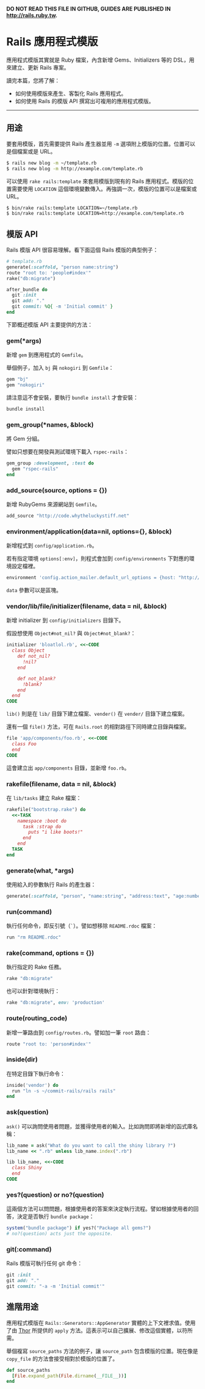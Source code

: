 **DO NOT READ THIS FILE IN GITHUB, GUIDES ARE PUBLISHED IN http://rails.ruby.tw.**

Rails 應用程式模版
=================

應用程式模版其實就是 Ruby 檔案，內含新增 Gems、Initializers 等的 DSL，用來建立、更新 Rails 專案。

讀完本篇，您將了解：

* 如何使用模版來產生、客製化 Rails 應用程式。
* 如何使用 Rails 的模版 API 撰寫出可複用的應用程式模版。

--------------------------------------------------------------------------------

用途
-----

要套用模版，首先需要提供 Rails 產生器並用 `-m` 選項附上模版的位置。位置可以是個檔案或是 URL。

```bash
$ rails new blog -m ~/template.rb
$ rails new blog -m http://example.com/template.rb
```

可以使用 `rake rails:template` 來套用模版到現有的 Rails 應用程式。模版的位置需要使用 `LOCATION` 這個環境變數傳入。再強調一次，模版的位置可以是檔案或 URL。

```bash
$ bin/rake rails:template LOCATION=~/template.rb
$ bin/rake rails:template LOCATION=http://example.com/template.rb
```

模版 API
------------

Rails 模版 API 很容易理解。看下面這個 Rails 模版的典型例子：

```ruby
# template.rb
generate(:scaffold, "person name:string")
route "root to: 'people#index'"
rake("db:migrate")

after_bundle do
  git :init
  git add: "."
  git commit: %Q{ -m 'Initial commit' }
end
```

下節概述模版 API 主要提供的方法：

### gem(*args)

新增 `gem` 到應用程式的 `Gemfile`。

舉個例子，加入 `bj` 與 `nokogiri` 到 `Gemfile`：

```ruby
gem "bj"
gem "nokogiri"
```

請注意這不會安裝，要執行 `bundle install` 才會安裝：

```bash
bundle install
```

### gem_group(*names, &block)

將 Gem 分組。

譬如只想要在開發與測試環境下載入 `rspec-rails`：

```ruby
gem_group :development, :test do
  gem "rspec-rails"
end
```

### add_source(source, options = {})

新增 RubyGems 來源網站到 `Gemfile`。

```ruby
add_source "http://code.whytheluckystiff.net"
```

### environment/application(data=nil, options={}, &block)

新增程式到 `config/application.rb`。

若有指定環境 `options[:env]`，則程式會加到 `config/environments` 下對應的環境設定檔裡。

```ruby
environment 'config.action_mailer.default_url_options = {host: "http://yourwebsite.example.com"}', env: 'production'
```

`data` 參數可以是區塊。

### vendor/lib/file/initializer(filename, data = nil, &block)

新增 initializer 到 `config/initializers` 目錄下。

假設想使用 `Object#not_nil?` 與 `Object#not_blank?`：

```ruby
initializer 'bloatlol.rb', <<-CODE
  class Object
    def not_nil?
      !nil?
    end

    def not_blank?
      !blank?
    end
  end
CODE
```

`lib()` 則是在 `lib/` 目錄下建立檔案、`vender()` 在 `vender/` 目錄下建立檔案。

還有一個 `file()` 方法，可在 `Rails.root` 的相對路徑下同時建立目錄與檔案。

```ruby
file 'app/components/foo.rb', <<-CODE
  class Foo
  end
CODE
```

這會建立出 `app/components` 目錄，並新增 `foo.rb`。

### rakefile(filename, data = nil, &block)

在 `lib/tasks` 建立 Rake 檔案：

```ruby
rakefile("bootstrap.rake") do
  <<-TASK
    namespace :boot do
      task :strap do
        puts "i like boots!"
      end
    end
  TASK
end
```

### generate(what, *args)

使用給入的參數執行 Rails 的產生器：

```ruby
generate(:scaffold, "person", "name:string", "address:text", "age:number")
```

### run(command)

執行任何命令，即反引號（`` ` ``）。譬如想移除 `README.rdoc` 檔案：

```ruby
run "rm README.rdoc"
```

### rake(command, options = {})

執行指定的 Rake 任務。

```ruby
rake "db:migrate"
```

也可以針對環境執行：

```ruby
rake "db:migrate", env: 'production'
```

### route(routing_code)

新增一筆路由到 `config/routes.rb`。譬如加一筆 `root` 路由：

```ruby
route "root to: 'person#index'"
```

### inside(dir)

在特定目錄下執行命令：

```ruby
inside('vendor') do
  run "ln -s ~/commit-rails/rails rails"
end
```

### ask(question)

`ask()` 可以詢問使用者問題，並獲得使用者的輸入。比如詢問即將新增的函式庫名稱：

```ruby
lib_name = ask("What do you want to call the shiny library ?")
lib_name << ".rb" unless lib_name.index(".rb")

lib lib_name, <<-CODE
  class Shiny
  end
CODE
```

### yes?(question) or no?(question)

這兩個方法可以問問題，根據使用者的答案來決定執行流程。譬如根據使用者的回答，決定是否執行 `bundle package`：

```ruby
system("bundle package") if yes?("Package all gems?")
# no?(question) acts just the opposite.
```

### git(:command)

Rails 模版可執行任何 git 命令：

```ruby
git :init
git add: "."
git commit: "-a -m 'Initial commit'"
```

進階用途
--------

應用程式模版在 `Rails::Generators::AppGenerator` 實體的上下文裡求值。使用了由 [Thor](https://github.com/erikhuda/thor/blob/master/lib/thor/actions.rb#L209) 所提供的 `apply` 方法。這表示可以自己擴展、修改這個實體，以符所需。

舉個複寫 `source_paths` 方法的例子，讓 `source_path` 包含模版的位置。現在像是 `copy_file` 的方法會接受相對於模版的位置了。

```ruby
def source_paths
  [File.expand_path(File.dirname(__FILE__))]
end
```
